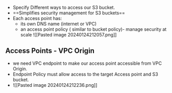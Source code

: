 - Specify Different ways to access our S3 bucket.
- ==Simplifies security management for S3 buckets== 
- Each access point has:
	- its own DNS name (internet or VPC)
	- an access point policy ( similar to bucket policy)- manage security at scale
![[Pasted image 20240124212057.png]]

## Access Points - VPC Origin 
- we need VPC endpoint to make our access point accessible from VPC Origin.
- Endpoint Policy must allow access to the target Access point and S3 bucket.
- ![[Pasted image 20240124212236.png]]